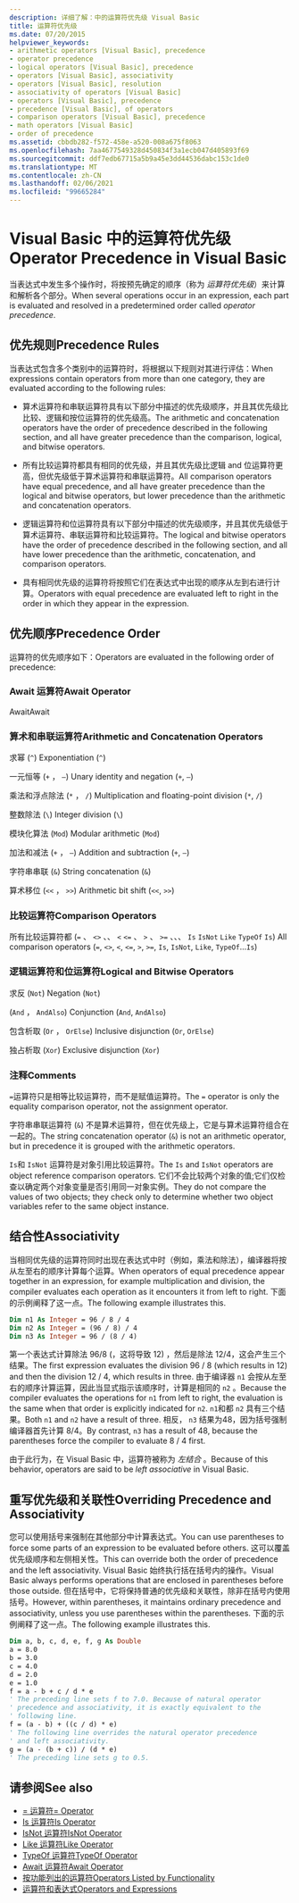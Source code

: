 ```yaml
---
description: 详细了解：中的运算符优先级 Visual Basic
title: 运算符优先级
ms.date: 07/20/2015
helpviewer_keywords:
- arithmetic operators [Visual Basic], precedence
- operator precedence
- logical operators [Visual Basic], precedence
- operators [Visual Basic], associativity
- operators [Visual Basic], resolution
- associativity of operators [Visual Basic]
- operators [Visual Basic], precedence
- precedence [Visual Basic], of operators
- comparison operators [Visual Basic], precedence
- math operators [Visual Basic]
- order of precedence
ms.assetid: cbbdb282-f572-458e-a520-008a675f8063
ms.openlocfilehash: 7aa4677549328d450834f3a1ecb047d405893f69
ms.sourcegitcommit: ddf7edb67715a5b9a45e3dd44536dabc153c1de0
ms.translationtype: MT
ms.contentlocale: zh-CN
ms.lasthandoff: 02/06/2021
ms.locfileid: "99665284"
---
```

# <a name="operator-precedence-in-visual-basic"></a><span data-ttu-id="d3bac-103">Visual Basic 中的运算符优先级</span><span class="sxs-lookup"><span data-stu-id="d3bac-103">Operator Precedence in Visual Basic</span></span>

<span data-ttu-id="d3bac-104">当表达式中发生多个操作时，将按预先确定的顺序（称为 *运算符优先级*）来计算和解析各个部分。</span><span class="sxs-lookup"><span data-stu-id="d3bac-104">When several operations occur in an expression, each part is evaluated and resolved in a predetermined order called *operator precedence*.</span></span>

## <a name="precedence-rules"></a><span data-ttu-id="d3bac-105">优先规则</span><span class="sxs-lookup"><span data-stu-id="d3bac-105">Precedence Rules</span></span>

 <span data-ttu-id="d3bac-106">当表达式包含多个类别中的运算符时，将根据以下规则对其进行评估：</span><span class="sxs-lookup"><span data-stu-id="d3bac-106">When expressions contain operators from more than one category, they are evaluated according to the following rules:</span></span>

- <span data-ttu-id="d3bac-107">算术运算符和串联运算符具有以下部分中描述的优先级顺序，并且其优先级比比较、逻辑和按位运算符的优先级高。</span><span class="sxs-lookup"><span data-stu-id="d3bac-107">The arithmetic and concatenation operators have the order of precedence described in the following section, and all have greater precedence than the comparison, logical, and bitwise operators.</span></span>

- <span data-ttu-id="d3bac-108">所有比较运算符都具有相同的优先级，并且其优先级比逻辑 and 位运算符更高，但优先级低于算术运算符和串联运算符。</span><span class="sxs-lookup"><span data-stu-id="d3bac-108">All comparison operators have equal precedence, and all have greater precedence than the logical and bitwise operators, but lower precedence than the arithmetic and concatenation operators.</span></span>

- <span data-ttu-id="d3bac-109">逻辑运算符和位运算符具有以下部分中描述的优先级顺序，并且其优先级低于算术运算符、串联运算符和比较运算符。</span><span class="sxs-lookup"><span data-stu-id="d3bac-109">The logical and bitwise operators have the order of precedence described in the following section, and all have lower precedence than the arithmetic, concatenation, and comparison operators.</span></span>

- <span data-ttu-id="d3bac-110">具有相同优先级的运算符将按照它们在表达式中出现的顺序从左到右进行计算。</span><span class="sxs-lookup"><span data-stu-id="d3bac-110">Operators with equal precedence are evaluated left to right in the order in which they appear in the expression.</span></span>

## <a name="precedence-order"></a><span data-ttu-id="d3bac-111">优先顺序</span><span class="sxs-lookup"><span data-stu-id="d3bac-111">Precedence Order</span></span>

 <span data-ttu-id="d3bac-112">运算符的优先顺序如下：</span><span class="sxs-lookup"><span data-stu-id="d3bac-112">Operators are evaluated in the following order of precedence:</span></span>

### <a name="await-operator"></a><span data-ttu-id="d3bac-113">Await 运算符</span><span class="sxs-lookup"><span data-stu-id="d3bac-113">Await Operator</span></span>

 <span data-ttu-id="d3bac-114">Await</span><span class="sxs-lookup"><span data-stu-id="d3bac-114">Await</span></span>

### <a name="arithmetic-and-concatenation-operators"></a><span data-ttu-id="d3bac-115">算术和串联运算符</span><span class="sxs-lookup"><span data-stu-id="d3bac-115">Arithmetic and Concatenation Operators</span></span>

 <span data-ttu-id="d3bac-116">求幂 (`^`) </span><span class="sxs-lookup"><span data-stu-id="d3bac-116">Exponentiation (`^`)</span></span>

 <span data-ttu-id="d3bac-117">一元恒等 (`+` ， `–`) </span><span class="sxs-lookup"><span data-stu-id="d3bac-117">Unary identity and negation (`+`, `–`)</span></span>

 <span data-ttu-id="d3bac-118">乘法和浮点除法 (`*` ， `/`) </span><span class="sxs-lookup"><span data-stu-id="d3bac-118">Multiplication and floating-point division (`*`, `/`)</span></span>

 <span data-ttu-id="d3bac-119">整数除法 (`\`) </span><span class="sxs-lookup"><span data-stu-id="d3bac-119">Integer division (`\`)</span></span>

 <span data-ttu-id="d3bac-120">模块化算法 (`Mod`) </span><span class="sxs-lookup"><span data-stu-id="d3bac-120">Modular arithmetic (`Mod`)</span></span>

 <span data-ttu-id="d3bac-121">加法和减法 (`+` ， `–`) </span><span class="sxs-lookup"><span data-stu-id="d3bac-121">Addition and subtraction (`+`, `–`)</span></span>

 <span data-ttu-id="d3bac-122">字符串串联 (`&`) </span><span class="sxs-lookup"><span data-stu-id="d3bac-122">String concatenation (`&`)</span></span>

 <span data-ttu-id="d3bac-123">算术移位 (`<<` ， `>>`) </span><span class="sxs-lookup"><span data-stu-id="d3bac-123">Arithmetic bit shift (`<<`, `>>`)</span></span>

### <a name="comparison-operators"></a><span data-ttu-id="d3bac-124">比较运算符</span><span class="sxs-lookup"><span data-stu-id="d3bac-124">Comparison Operators</span></span>

 <span data-ttu-id="d3bac-125">所有比较运算符都 (`=` 、 `<>` 、、 `<` `<=` 、 `>` 、 `>=` 、、、 `Is` `IsNot` `Like` `TypeOf` `Is`) </span><span class="sxs-lookup"><span data-stu-id="d3bac-125">All comparison operators (`=`, `<>`, `<`, `<=`, `>`, `>=`, `Is`, `IsNot`, `Like`, `TypeOf`...`Is`)</span></span>

### <a name="logical-and-bitwise-operators"></a><span data-ttu-id="d3bac-126">逻辑运算符和位运算符</span><span class="sxs-lookup"><span data-stu-id="d3bac-126">Logical and Bitwise Operators</span></span>

 <span data-ttu-id="d3bac-127">求反 (`Not`) </span><span class="sxs-lookup"><span data-stu-id="d3bac-127">Negation (`Not`)</span></span>

 <span data-ttu-id="d3bac-128"> (`And` ， `AndAlso`) </span><span class="sxs-lookup"><span data-stu-id="d3bac-128">Conjunction (`And`, `AndAlso`)</span></span>

 <span data-ttu-id="d3bac-129">包含析取 (`Or` ， `OrElse`) </span><span class="sxs-lookup"><span data-stu-id="d3bac-129">Inclusive disjunction (`Or`, `OrElse`)</span></span>

 <span data-ttu-id="d3bac-130">独占析取 (`Xor`) </span><span class="sxs-lookup"><span data-stu-id="d3bac-130">Exclusive disjunction (`Xor`)</span></span>

### <a name="comments"></a><span data-ttu-id="d3bac-131">注释</span><span class="sxs-lookup"><span data-stu-id="d3bac-131">Comments</span></span>

 <span data-ttu-id="d3bac-132">`=`运算符只是相等比较运算符，而不是赋值运算符。</span><span class="sxs-lookup"><span data-stu-id="d3bac-132">The `=` operator is only the equality comparison operator, not the assignment operator.</span></span>

 <span data-ttu-id="d3bac-133">字符串串联运算符 (`&`) 不是算术运算符，但在优先级上，它是与算术运算符组合在一起的。</span><span class="sxs-lookup"><span data-stu-id="d3bac-133">The string concatenation operator (`&`) is not an arithmetic operator, but in precedence it is grouped with the arithmetic operators.</span></span>

 <span data-ttu-id="d3bac-134">`Is`和 `IsNot` 运算符是对象引用比较运算符。</span><span class="sxs-lookup"><span data-stu-id="d3bac-134">The `Is` and `IsNot` operators are object reference comparison operators.</span></span> <span data-ttu-id="d3bac-135">它们不会比较两个对象的值;它们仅检查以确定两个对象变量是否引用同一对象实例。</span><span class="sxs-lookup"><span data-stu-id="d3bac-135">They do not compare the values of two objects; they check only to determine whether two object variables refer to the same object instance.</span></span>

## <a name="associativity"></a><span data-ttu-id="d3bac-136">结合性</span><span class="sxs-lookup"><span data-stu-id="d3bac-136">Associativity</span></span>

 <span data-ttu-id="d3bac-137">当相同优先级的运算符同时出现在表达式中时（例如，乘法和除法），编译器将按从左至右的顺序计算每个运算。</span><span class="sxs-lookup"><span data-stu-id="d3bac-137">When operators of equal precedence appear together in an expression, for example multiplication and division, the compiler evaluates each operation as it encounters it from left to right.</span></span> <span data-ttu-id="d3bac-138">下面的示例阐释了这一点。</span><span class="sxs-lookup"><span data-stu-id="d3bac-138">The following example illustrates this.</span></span>

```vb
Dim n1 As Integer = 96 / 8 / 4
Dim n2 As Integer = (96 / 8) / 4
Dim n3 As Integer = 96 / (8 / 4)
```

 <span data-ttu-id="d3bac-139">第一个表达式计算除法 96/8 (，这将导致 12) ，然后是除法 12/4，这会产生三个结果。</span><span class="sxs-lookup"><span data-stu-id="d3bac-139">The first expression evaluates the division 96 / 8 (which results in 12) and then the division 12 / 4, which results in three.</span></span> <span data-ttu-id="d3bac-140">由于编译器 `n1` 会按从左至右的顺序计算运算，因此当显式指示该顺序时，计算是相同的 `n2` 。</span><span class="sxs-lookup"><span data-stu-id="d3bac-140">Because the compiler evaluates the operations for `n1` from left to right, the evaluation is the same when that order is explicitly indicated for `n2`.</span></span> <span data-ttu-id="d3bac-141">`n1`和都 `n2` 具有三个结果。</span><span class="sxs-lookup"><span data-stu-id="d3bac-141">Both `n1` and `n2` have a result of three.</span></span> <span data-ttu-id="d3bac-142">相反， `n3` 结果为48，因为括号强制编译器首先计算 8/4。</span><span class="sxs-lookup"><span data-stu-id="d3bac-142">By contrast, `n3` has a result of 48, because the parentheses force the compiler to evaluate 8 / 4 first.</span></span>

 <span data-ttu-id="d3bac-143">由于此行为，在 Visual Basic 中，运算符被称为 *左结合* 。</span><span class="sxs-lookup"><span data-stu-id="d3bac-143">Because of this behavior, operators are said to be *left associative* in Visual Basic.</span></span>

## <a name="overriding-precedence-and-associativity"></a><span data-ttu-id="d3bac-144">重写优先级和关联性</span><span class="sxs-lookup"><span data-stu-id="d3bac-144">Overriding Precedence and Associativity</span></span>

 <span data-ttu-id="d3bac-145">您可以使用括号来强制在其他部分中计算表达式。</span><span class="sxs-lookup"><span data-stu-id="d3bac-145">You can use parentheses to force some parts of an expression to be evaluated before others.</span></span> <span data-ttu-id="d3bac-146">这可以覆盖优先级顺序和左侧相关性。</span><span class="sxs-lookup"><span data-stu-id="d3bac-146">This can override both the order of precedence and the left associativity.</span></span> <span data-ttu-id="d3bac-147">Visual Basic 始终执行括在括号内的操作。</span><span class="sxs-lookup"><span data-stu-id="d3bac-147">Visual Basic always performs operations that are enclosed in parentheses before those outside.</span></span> <span data-ttu-id="d3bac-148">但在括号中，它将保持普通的优先级和关联性，除非在括号内使用括号。</span><span class="sxs-lookup"><span data-stu-id="d3bac-148">However, within parentheses, it maintains ordinary precedence and associativity, unless you use parentheses within the parentheses.</span></span> <span data-ttu-id="d3bac-149">下面的示例阐释了这一点。</span><span class="sxs-lookup"><span data-stu-id="d3bac-149">The following example illustrates this.</span></span>

```vb
Dim a, b, c, d, e, f, g As Double
a = 8.0
b = 3.0
c = 4.0
d = 2.0
e = 1.0
f = a - b + c / d * e
' The preceding line sets f to 7.0. Because of natural operator
' precedence and associativity, it is exactly equivalent to the
' following line.
f = (a - b) + ((c / d) * e)
' The following line overrides the natural operator precedence
' and left associativity.
g = (a - (b + c)) / (d * e)
' The preceding line sets g to 0.5.
```

## <a name="see-also"></a><span data-ttu-id="d3bac-150">请参阅</span><span class="sxs-lookup"><span data-stu-id="d3bac-150">See also</span></span>

- [<span data-ttu-id="d3bac-151">= 运算符</span><span class="sxs-lookup"><span data-stu-id="d3bac-151">= Operator</span></span>](assignment-operator.md)
- [<span data-ttu-id="d3bac-152">Is 运算符</span><span class="sxs-lookup"><span data-stu-id="d3bac-152">Is Operator</span></span>](is-operator.md)
- [<span data-ttu-id="d3bac-153">IsNot 运算符</span><span class="sxs-lookup"><span data-stu-id="d3bac-153">IsNot Operator</span></span>](isnot-operator.md)
- [<span data-ttu-id="d3bac-154">Like 运算符</span><span class="sxs-lookup"><span data-stu-id="d3bac-154">Like Operator</span></span>](like-operator.md)
- [<span data-ttu-id="d3bac-155">TypeOf 运算符</span><span class="sxs-lookup"><span data-stu-id="d3bac-155">TypeOf Operator</span></span>](typeof-operator.md)
- [<span data-ttu-id="d3bac-156">Await 运算符</span><span class="sxs-lookup"><span data-stu-id="d3bac-156">Await Operator</span></span>](await-operator.md)
- [<span data-ttu-id="d3bac-157">按功能列出的运算符</span><span class="sxs-lookup"><span data-stu-id="d3bac-157">Operators Listed by Functionality</span></span>](operators-listed-by-functionality.md)
- [<span data-ttu-id="d3bac-158">运算符和表达式</span><span class="sxs-lookup"><span data-stu-id="d3bac-158">Operators and Expressions</span></span>](../../programming-guide/language-features/operators-and-expressions/index.md)
